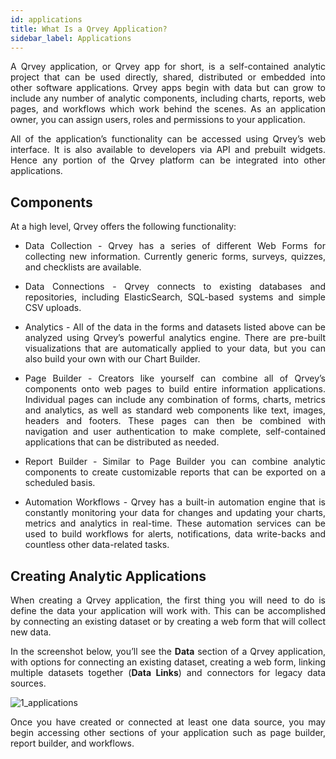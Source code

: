 ```yaml
---
id: applications
title: What Is a Qrvey Application? 
sidebar_label: Applications
---
```


<div style="text-align: justify">

A Qrvey application, or Qrvey app for short, is a self-contained analytic project that can be used  directly, shared, distributed or embedded into other software applications.  Qrvey apps begin with data but can grow to include any number of analytic components, including charts, reports, web pages, and workflows which work behind the scenes. As an application owner, you can assign users, roles and permissions to your application.

All of the application’s functionality can be accessed using Qrvey’s web interface. It is also available to developers via API and prebuilt widgets. Hence any portion of the Qrvey platform can be integrated into other applications.

## Components
At a high level, Qrvey offers the following functionality:

* Data Collection - Qrvey has a series of different Web Forms for collecting new information. Currently generic forms, surveys, quizzes, and checklists are available.

* Data Connections - Qrvey connects to existing databases and repositories, including ElasticSearch, SQL-based systems and simple CSV uploads.

* Analytics - All of the data in the forms and datasets listed above can be analyzed using Qrvey’s powerful analytics engine. There are pre-built visualizations that are automatically applied to your data, but you can also build your own with our Chart Builder.

* Page Builder - Creators like yourself can combine all of Qrvey’s components onto web pages to build entire information applications. Individual pages can include any combination of forms, charts, metrics and analytics, as well as standard web components like text, images, headers and footers. These pages can then be combined with navigation and user authentication to make complete, self-contained applications that can be distributed as needed.

* Report Builder - Similar to Page Builder you can combine analytic components to create customizable reports that can be exported on a scheduled basis.

* Automation Workflows - Qrvey has a built-in automation engine that is constantly monitoring your data for changes and updating your charts, metrics and analytics in real-time. These automation services can be used to build workflows for alerts, notifications, data write-backs and countless other data-related tasks.

## Creating Analytic Applications
When creating a Qrvey application, the first thing you will need to do is define the data your application will work with. This can be accomplished by connecting an existing dataset or by creating a web form that will collect new data.  

In the screenshot below, you’ll see the **Data** section of a Qrvey application, with options for connecting an existing dataset, creating a web form, linking multiple datasets together (**Data Links**) and connectors for legacy data sources. 

![1_applications](https://s3.amazonaws.com/cdn.qrvey.com/documentation_assets/ui-docs/basics/3.4_applications/1_applications.png#thumbnail)

Once you have created or connected at least one data source, you may begin accessing other sections of your application such as page builder, report builder, and workflows.